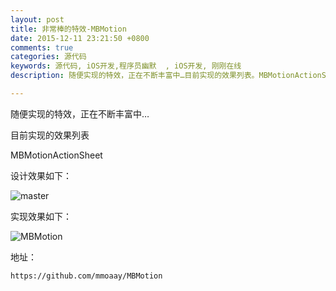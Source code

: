```yaml
---
layout: post
title: 非常棒的特效-MBMotion
date: 2015-12-11 23:21:50 +0800
comments: true
categories: 源代码
keywords: 源代码, iOS开发,程序员幽默  , iOS开发, 刚刚在线
description: 随便实现的特效，正在不断丰富中…目前实现的效果列表。MBMotionActionSheet

---
```


随便实现的特效，正在不断丰富中…

目前实现的效果列表


MBMotionActionSheet


设计效果如下：

![master](https://github.com/mmoaay/MBMotion/raw/master/20.gif)

实现效果如下：

![MBMotion](https://github.com/mmoaay/MBMotion/raw/master/MBMotion.gif)

地址：

	https://github.com/mmoaay/MBMotion

	